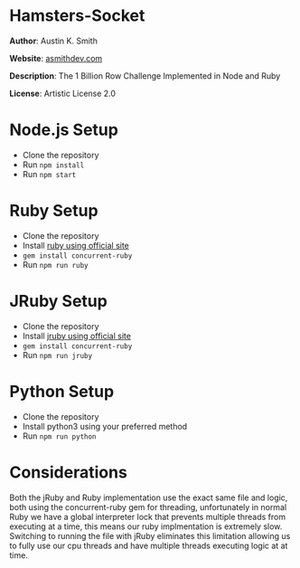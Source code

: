 # Hamsters-Socket

**Author**: Austin K. Smith

**Website**: [asmithdev.com](http://www.asmithdev.com)

**Description**: The 1 Billion Row Challenge Implemented in Node and Ruby

**License**: Artistic License 2.0

# Node.js Setup

* Clone the repository
* Run `npm install`
* Run `npm start`

# Ruby Setup

* Clone the repository
* Install [ruby using official site](https://www.ruby-lang.org/en/documentation/installation/)
* `gem install concurrent-ruby`
* Run `npm run ruby`

# JRuby Setup

* Clone the repository
* Install [jruby using official site](https://www.jruby.org/)
* `gem install concurrent-ruby`
* Run `npm run jruby`

# Python Setup

* Clone the repository
* Install python3 using your preferred method
* Run `npm run python`

# Considerations

Both the jRuby and Ruby implementation use the exact same file and logic, both using the concurrent-ruby gem for threading, unfortunately in normal Ruby we have
a global interpreter lock that prevents multiple threads from executing at a time, this means our ruby implmentation is extremely slow. Switching to running the file with jRuby
eliminates this limitation allowing us to fully use our cpu threads and have multiple threads executing logic at at time.